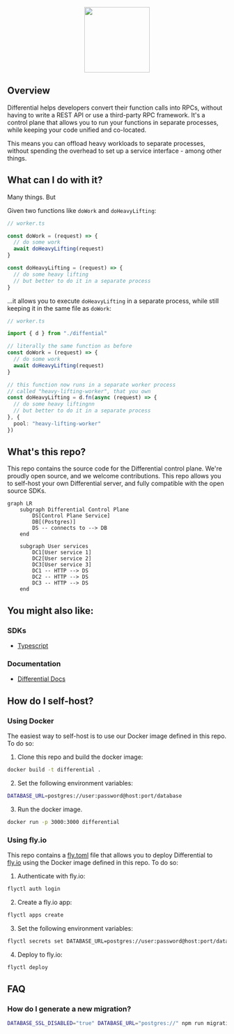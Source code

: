 <p align="center">
  <img height="150" src="https://cdn.differential.dev/logo.png">
</p>

## Overview

Differential helps developers convert their function calls into RPCs, without having to write a REST API or use a third-party RPC framework. It's a control plane that allows you to run your functions in separate processes, while keeping your code unified and co-located.

This means you can offload heavy workloads to separate processes, without spending the overhead to set up a service interface - among other things.

## What can I do with it?

Many things. But

Given two functions like `doWork` and `doHeavyLifting`:

```ts
// worker.ts

const doWork = (request) => {
  // do some work
  await doHeavyLifting(request)
}

const doHeavyLifting = (request) => {
  // do some heavy lifting
  // but better to do it in a separate process
}
```

...it allows you to execute `doHeavyLifting` in a separate process, while still keeping it in the same file as `doWork`:

```ts
// worker.ts

import { d } from "./diffential"

// literally the same function as before
const doWork = (request) => {
  // do some work
  await doHeavyLifting(request)
}

// this function now runs in a separate worker process
// called "heavy-lifting-worker", that you own
const doHeavyLifting = d.fn(async (request) => {
  // do some heavy liftingnn
  // but better to do it in a separate process
}, {
  pool: "heavy-lifting-worker"
})
```

## What's this repo?

This repo contains the source code for the Differential control plane. We're proudly open source, and we welcome contributions. This repo allows you to self-host your own Differential server, and fully compatible with the open source SDKs.

```mermaid
graph LR
    subgraph Differential Control Plane
        DS[Control Plane Service]
        DB[(Postgres)]
        DS -- connects to --> DB
    end

    subgraph User services
        DC1[User service 1]
        DC2[User service 2]
        DC3[User service 3]
        DC1 -- HTTP --> DS
        DC2 -- HTTP --> DS
        DC3 -- HTTP --> DS
    end
```

## You might also like:

### SDKs

- [Typescript](https://github.com/differentialHQ/sdk-js)

### Documentation

- [Differential Docs](https://docs.differential.dev)

## How do I self-host?

### Using Docker

The easiest way to self-host is to use our Docker image defined in this repo. To do so:

1. Clone this repo and build the docker image:
```sh
docker build -t differential .
```

2. Set the following environment variables:
```sh
DATABASE_URL=postgres://user:password@host:port/database
```

3. Run the docker image.
```sh
docker run -p 3000:3000 differential
```

### Using fly.io

This repo contains a [fly.toml](./fly.toml) file that allows you to deploy Differential to [fly.io](https://fly.io) using the Docker image defined in this repo. To do so:

1. Authenticate with fly.io:
```sh
flyctl auth login
```

2. Create a fly.io app:
```sh
flyctl apps create
```

3. Set the following environment variables:
```sh
flyctl secrets set DATABASE_URL=postgres://user:password@host:port/database
```

4. Deploy to fly.io:
```sh
flyctl deploy
```

## FAQ

### How do I generate a new migration?

```sh
DATABASE_SSL_DISABLED="true" DATABASE_URL="postgres://" npm run migrations
```